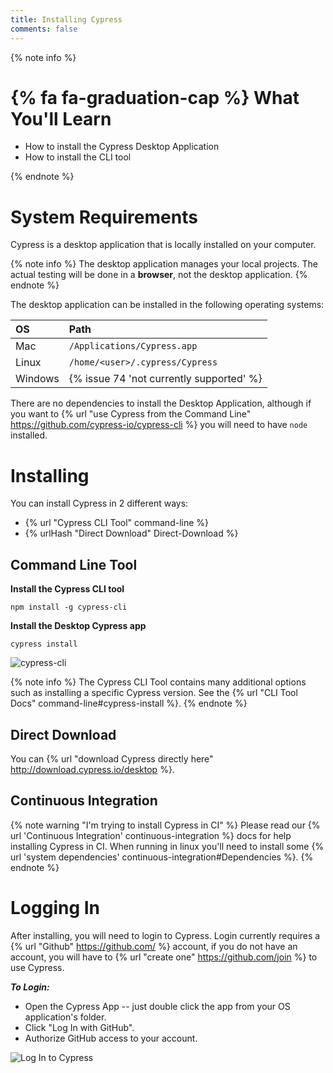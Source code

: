 ```yaml
---
title: Installing Cypress
comments: false
---
```


{% note info %}
# {% fa fa-graduation-cap %} What You'll Learn

- How to install the Cypress Desktop Application
- How to install the CLI tool

{% endnote %}

# System Requirements

Cypress is a desktop application that is locally installed on your computer.

{% note info %}
The desktop application manages your local projects. The actual testing will be done in a **browser**, not the desktop application.
{% endnote %}

The desktop application can be installed in the following operating systems:

OS | Path
:--- | :---
Mac  | `/Applications/Cypress.app`
Linux  | `/home/<user>/.cypress/Cypress`
Windows  | {% issue 74 'not currently supported' %}

There are no dependencies to install the Desktop Application, although if you want to {% url "use Cypress from the Command Line" https://github.com/cypress-io/cypress-cli %} you will need to have `node` installed.

# Installing

You can install Cypress in 2 different ways:

* {% url "Cypress CLI Tool" command-line %}
* {% urlHash "Direct Download" Direct-Download %}

## Command Line Tool

**Install the Cypress CLI tool**

```shell
npm install -g cypress-cli
```

**Install the Desktop Cypress app**

```shell
cypress install
```

![cypress-cli](/img/guides/install-cypress-in-command-line.gif)

{% note info %}
The Cypress CLI Tool contains many additional options such as installing a specific Cypress version. See the {% url "CLI Tool Docs" command-line#cypress-install %}.
{% endnote %}

## Direct Download

You can {% url "download Cypress directly here" http://download.cypress.io/desktop %}.

## Continuous Integration

{% note warning "I'm trying to install Cypress in CI" %}
Please read our {% url 'Continuous Integration' continuous-integration %} docs for help installing Cypress in CI. When running in linux you'll need to install some {% url 'system dependencies' continuous-integration#Dependencies %}.
{% endnote %}

# Logging In

After installing, you will need to login to Cypress. Login currently requires a {% url "Github" https://github.com/ %} account, if you do not have an account, you will have to {% url "create one" https://github.com/join %} to use Cypress.

***To Login:***

- Open the Cypress App -- just double click the app from your OS application's folder.
- Click "Log In with GitHub".
- Authorize GitHub access to your account.

![Log In to Cypress](/img/guides/log-in-to-cypress-screen.png)
